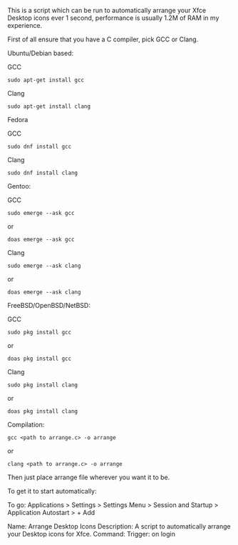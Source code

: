 This is a script which can be run to automatically arrange your Xfce Desktop icons ever 1 second, performance is usually 1.2M of RAM in my experience.

First of all ensure that you have a C compiler, pick GCC or Clang.

Ubuntu/Debian based:

GCC

```
sudo apt-get install gcc
```

Clang

```
sudo apt-get install clang
````

Fedora

GCC

```
sudo dnf install gcc
```

Clang

```
sudo dnf install clang
```

Gentoo:

GCC

```
sudo emerge --ask gcc
```

or

```
doas emerge --ask gcc
```

Clang

```
sudo emerge --ask clang
```

or

```
doas emerge --ask clang
```

FreeBSD/OpenBSD/NetBSD:

GCC

```
sudo pkg install gcc
```

or

```
doas pkg install gcc
```

Clang

```
sudo pkg install clang
```

or

```
doas pkg install clang
```

Compilation:

```
gcc <path to arrange.c> -o arrange
```

or

```
clang <path to arrange.c> -o arrange
```

Then just place arrange file wherever you want it to be.

To get it to start automatically:

To go: Applications > Settings > Settings Menu > Session and Startup > Application Autostart > + Add

Name: Arrange Desktop Icons
Description: A script to automatically arrange your Desktop icons for Xfce.
Command: <path>
Trigger: on login

